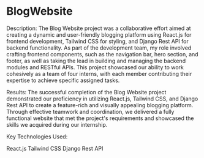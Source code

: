 # BlogWebsite
Description:
The Blog Website project was a collaborative effort aimed at creating a dynamic and user-friendly blogging platform using React.js for frontend development,
Tailwind CSS for styling, and Django Rest API for backend functionality. 
As part of the development team, my role involved crafting frontend components,
such as the navigation bar, hero section, and footer, 
as well as taking the lead in building and managing the backend modules and RESTful APIs. 
This project showcased our ability to work cohesively as a team of four interns, 
with each member contributing their expertise to achieve specific assigned tasks.

Results:
The successful completion of the Blog Website project demonstrated our proficiency in utilizing React.js, Tailwind CSS, and Django Rest API to create a feature-rich and visually appealing blogging platform. 
Through effective teamwork and coordination, we delivered a fully functional website that met the project's requirements and showcased the skills we acquired during our internship.

Key Technologies Used:

React.js
Tailwind CSS
Django Rest API

